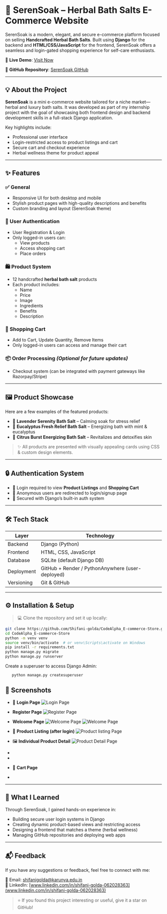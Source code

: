 # 🛁 SerenSoak – Herbal Bath Salts E-Commerce Website

SerenSoak is a modern, elegant, and secure e-commerce platform focused on selling **Handcrafted Herbal Bath Salts**. Built using **Django** for the backend and **HTML/CSS/JavaScript** for the frontend, SerenSoak offers a seamless and login-gated shopping experience for self-care enthusiasts.

🌿 **Live Demo**: [Visit Now](https://serensoak.onrender.com/)

🔗 **GitHub Repository**: [SerenSoak GitHub](https://github.com/Shifani-golda/CodeAlpha_E-commerce-Store.git)

---

## 💡 About the Project

**SerenSoak** is a mini e-commerce website tailored for a niche market—herbal and luxury bath salts. It was developed as part of my internship project with the goal of showcasing both frontend design and backend development skills in a full-stack Django application.

Key highlights include:
- Professional user interface
- Login-restricted access to product listings and cart
- Secure cart and checkout experience
- Herbal wellness theme for product appeal

---

## ✨ Features

### ✅ General
- Responsive UI for both desktop and mobile
- Stylish product pages with high-quality descriptions and benefits
- Custom branding and layout (SerenSoak theme)

### 🔐 User Authentication
- User Registration & Login
- Only logged-in users can:
  - View products
  - Access shopping cart
  - Place orders

### 🛍️ Product System
- 12 handcrafted **herbal bath salt** products
- Each product includes:
  - Name
  - Price
  - Image
  - Ingredients
  - Benefits
  - Description

### 🛒 Shopping Cart
- Add to Cart, Update Quantity, Remove Items
- Only logged-in users can access and manage their cart

### 📦 Order Processing *(Optional for future updates)*
- Checkout system (can be integrated with payment gateways like Razorpay/Stripe)

---

## 🖼️ Product Showcase

Here are a few examples of the featured products:

- 🌸 **Lavender Serenity Bath Salt** – Calming soak for stress relief  
- 🌿 **Eucalyptus Fresh Relief Bath Salt** – Energizing bath with mint & eucalyptus  
- 🍊 **Citrus Burst Energizing Bath Salt** – Revitalizes and detoxifies skin  

> ✨ All products are presented with visually appealing cards using CSS & custom design elements.

---

## 🔒 Authentication System

- 🚪 Login required to view **Product Listings** and **Shopping Cart**
- 🚫 Anonymous users are redirected to login/signup page
- 🔐 Secured with Django’s built-in auth system

---

## 🛠️ Tech Stack

| Layer       | Technology               |
|-------------|---------------------------|
| Backend     | Django (Python)           |
| Frontend    | HTML, CSS, JavaScript     |
| Database    | SQLite (default Django DB)|
| Deployment  | GitHub + Render / PythonAnywhere (user-deployed) |
| Versioning  | Git & GitHub              |

---

## ⚙️ Installation & Setup

> 💻 Clone the repository and set it up locally:

```bash
git clone https://github.com/Shifani-golda/CodeAlpha_E-commerce-Store.git
cd CodeAlpha_E-commerce-Store
python -m venv venv
source venv/bin/activate  # or venv\Scripts\activate on Windows
pip install -r requirements.txt
python manage.py migrate
python manage.py runserver
```

Create a superuser to access Django Admin:
  
       python manage.py createsuperuser




## 📸 Screenshots  

- 🔐 **Login Page**
  ![Login Page](screenshots/login.png)

- **Register Page**
  ![Register Page](screenshots/register.png)

 - **Welcome Page**
   ![Welcome Page](screenshots/welcome.png)
   ![Welcome Page](screenshots/welcome1.png)

- 🧂 **Product Listing (after login)**
  ![Product listing Page](screenshots/product_listing.png)

- 🖼️ **Individual Product Detail**
  ![Product Detail Page](screenshots/product_detail.png)


- 
    
- 
- 🛒 **Cart Page**
-

---

## 🧠 What I Learned

Through SerenSoak, I gained hands-on experience in:

- Building secure user login systems in Django  
- Creating dynamic product-based views and restricting access  
- Designing a frontend that matches a theme (herbal wellness)  
- Managing GitHub repositories and deploying web apps  

---

## 📬 Feedback

If you have any suggestions or feedback, feel free to connect with me:

📧 Email: shifanigolda@karunya.edu.in  
💼 LinkedIn: [www.linkedin.com/in/shifani-golda-062028363](www.linkedin.com/in/shifani-golda-062028363)

> ⭐ If you found this project interesting or useful, give it a star on GitHub!
